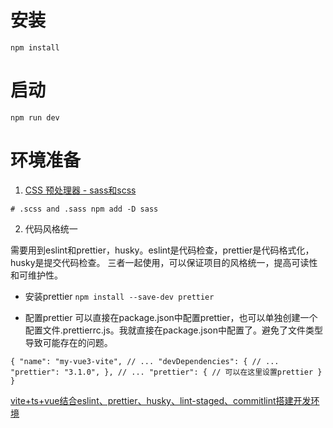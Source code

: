 # 安装
`npm install`

# 启动
`npm run dev`

# 环境准备
1. [CSS 预处理器 - sass和scss](https://cn.vitejs.dev/guide/features.html#css-pre-processors)

`# .scss and .sass
npm add -D sass`

2. 代码风格统一

需要用到eslint和prettier，husky。eslint是代码检查，prettier是代码格式化，husky是提交代码检查。
三者一起使用，可以保证项目的风格统一，提高可读性和可维护性。

- 安装prettier
`npm install --save-dev prettier`

- 配置prettier
可以直接在package.json中配置prettier，也可以单独创建一个配置文件.prettierrc.js。我就直接在package.json中配置了。避免了文件类型导致可能存在的问题。

`{
  "name": "my-vue3-vite",
  // ...
  "devDependencies": {
		// ...
    "prettier": "3.1.0",
  },
	// ...
  "prettier": {
    // 可以在这里设置prettier
  }
}`





[vite+ts+vue结合eslint、prettier、husky、lint-staged、commitlint搭建开发环境](https://juejin.cn/post/7258140838138511421)